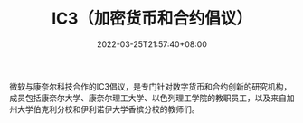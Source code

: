 ﻿---
weight: 
title: "IC3（加密货币和合约倡议）"
description: "微软与康奈尔科技合作的IC3倡议，是专门针对数字货币和合约创新的研究机构，成员包括康奈尔大学、康奈尔理工大学、以色列理工学院的教职员工，以及来自加州大学伯克利分校和伊利诺..."
date: 2022-03-25T21:57:40+08:00
lastmod: 2022-03-25T16:45:40+08:00
draft: false
authors: ["Metabd"]
featuredImage: "ic3jiamihuobiheheyuechangyi.png"
link: ""
tags: ["研究机构","IC3（加密货币和合约倡议）"]
categories: ["navigation"]
navigation: ["研究机构"]
lightgallery: true
toc: true
pinned: false
recommend: false
recommend1: false
---
微软与康奈尔科技合作的IC3倡议，是专门针对数字货币和合约创新的研究机构，成员包括康奈尔大学、康奈尔理工大学、以色列理工学院的教职员工，以及来自加州大学伯克利分校和伊利诺伊大学香槟分校的教师们。

